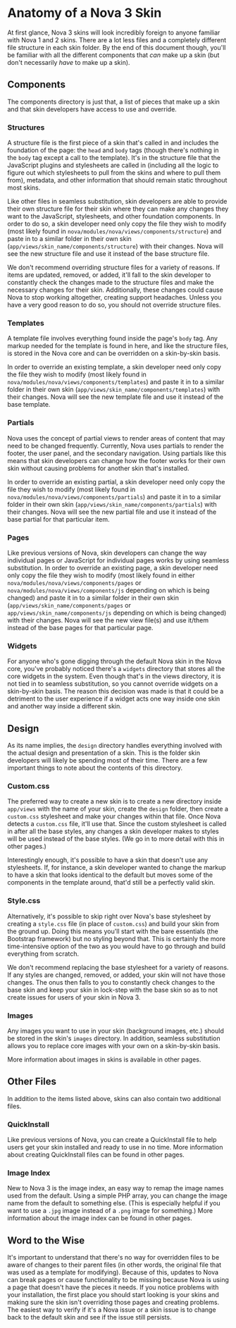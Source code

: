 # Anatomy of a Nova 3 Skin

At first glance, Nova 3 skins will look incredibly foreign to anyone familiar with Nova 1 and 2 skins. There are a lot less files and a completely different file structure in each skin folder. By the end of this document though, you'll be familiar with all the different components that _can_ make up a skin (but don't necessarily _have_ to make up a skin).

## Components

The components directory is just that, a list of pieces that make up a skin and that skin developers have access to use and override.

### Structures

A structure file is the first piece of a skin that's called in and includes the foundation of the page: the `head` and `body` tags (though there's nothing in the `body` tag except a call to the template). It's in the structure file that the JavaScript plugins and stylesheets are called in (including all the logic to figure out which stylesheets to pull from the skins and where to pull them from), metadata, and other information that should remain static throughout most skins.

Like other files in seamless substitution, skin developers are able to provide their own structure file for their skin where they can make any changes they want to the JavaScript, stylesheets, and other foundation components. In order to do so, a skin developer need only copy the file they wish to modify (most likely found in `nova/modules/nova/views/components/structure`) and paste in to a similar folder in their own skin (`app/views/skin_name/components/structure`) with their changes. Nova will see the new structure file and use it instead of the base structure file.

<p class="alert alert-danger">We don't recommend overriding structure files for a variety of reasons. If items are updated, removed, or added, it'll fall to the skin developer to constantly check the changes made to the structure files and make the necessary changes for their skin. Additionally, these changes could cause Nova to stop working altogether, creating support headaches. Unless you have a very good reason to do so, you should not override structure files.</p>

### Templates

A template file involves everything found inside the page's `body` tag. Any markup needed for the template is found in here, and like the structure files, is stored in the Nova core and can be overridden on a skin-by-skin basis.

In order to override an existing template, a skin developer need only copy the file they wish to modify (most likely found in `nova/modules/nova/views/components/templates`) and paste it in to a similar folder in their own skin (`app/views/skin_name/components/templates`) with their changes. Nova will see the new template file and use it instead of the base template.

### Partials

Nova uses the concept of partial views to render areas of content that may need to be changed frequently. Currently, Nova uses partials to render the footer, the user panel, and the secondary navigation. Using partials like this means that skin developers can change how the footer works for their own skin without causing problems for another skin that's installed.

In order to override an existing partial, a skin developer need only copy the file they wish to modify (most likely found in `nova/modules/nova/views/components/partials`) and paste it in to a similar folder in their own skin (`app/views/skin_name/components/partials`) with their changes. Nova will see the new partial file and use it instead of the base partial for that particular item.

### Pages

Like previous versions of Nova, skin developers can change the way individual pages or JavaScript for individual pages works by using seamless substitution. In order to override an existing page, a skin developer need only copy the file they wish to modify (most likely found in either `nova/modules/nova/views/components/pages` or `nova/modules/nova/views/components/js` depending on which is being changed) and paste it in to a similar folder in their own skin (`app/views/skin_name/components/pages` or `app/views/skin_name/components/js` depending on which is being changed) with their changes. Nova will see the new view file(s) and use it/them instead of the base pages for that particular page.

### Widgets

For anyone who's gone digging through the default Nova skin in the Nova core, you've probably noticed there's a `widgets` directory that stores all the core widgets in the system. Even though that's in the views directory, it is not tied in to seamless substitution, so you cannot override widgets on a skin-by-skin basis. The reason this decision was made is that it could be a detriment to the user experience if a widget acts one way inside one skin and another way inside a different skin.

## Design

As its name implies, the `design` directory handles everything involved with the actual design and presentation of a skin. This is the folder skin developers will likely be spending most of their time. There are a few important things to note about the contents of this directory.

### Custom.css

The preferred way to create a new skin is to create a new directory inside `app/views` with the name of your skin, create the `design` folder, then create a `custom.css` stylesheet and make your changes within that file. Once Nova detects a `custom.css` file, it'll use that. Since the custom stylesheet is called in after all the base styles, any changes a skin developer makes to styles will be used instead of the base styles. (We go in to more detail with this in other pages.)

<p class="alert">Interestingly enough, it's possible to have a skin that doesn't use any stylesheets. If, for instance, a skin developer wanted to change the markup to have a skin that looks identical to the default but moves some of the components in the template around, that'd still be a perfectly valid skin.</p>

### Style.css

Alternatively, it's possible to skip right over Nova's base stylesheet by creating a `style.css` file (in place of `custom.css`) and build your skin from the ground up. Doing this means you'll start with the bare essentials (the Bootstrap framework) but no styling beyond that. This is certainly the more time-intensive option of the two as you would have to go through and build everything from scratch.

<p class="alert alert-danger">We don't recommend replacing the base stylesheet for a variety of reasons. If any styles are changed, removed, or added, your skin will not have those changes. The onus then falls to you to constantly check changes to the base skin and keep your skin in lock-step with the base skin so as to not create issues for users of your skin in Nova 3.</p>

### Images

Any images you want to use in your skin (background images, etc.) should be stored in the skin's `images` directory. In addition, seamless substitution allows you to replace core images with your own on a skin-by-skin basis.

<p class="alert">More information about images in skins is available in other pages.</p>

## Other Files

In addition to the items listed above, skins can also contain two additional files.

### QuickInstall

Like previous versions of Nova, you can create a QuickInstall file to help users get your skin installed and ready to use in no time. More information about creating QuickInstall files can be found in other pages.

### Image Index

New to Nova 3 is the image index, an easy way to remap the image names used from the default. Using a simple PHP array, you can change the image name from the default to something else. (This is especially helpful if you want to use a `.jpg` image instead of a `.png` image for something.) More information about the image index can be found in other pages.

## Word to the Wise

It's important to understand that there's no way for overridden files to be aware of changes to their parent files (in other words, the original file that was used as a template for modifying). Because of this, updates to Nova can break pages or cause functionality to be missing because Nova is using a page that doesn't have the pieces it needs. If you notice problems with your installation, the first place you should start looking is your skins and making sure the skin isn't overriding those pages and creating problems. The easiest way to verify if it's a Nova issue or a skin issue is to change back to the default skin and see if the issue still persists.